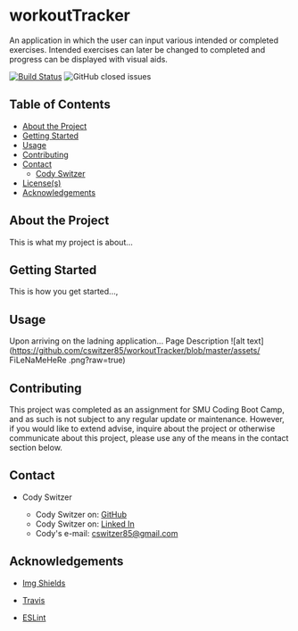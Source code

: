 # workoutTracker
An application in which the user can input various intended or completed exercises. Intended exercises can later be changed to completed and progress can be displayed with visual aids.
<!-- Shields -->

[![Build Status](https://travis-ci.com/github/cswitzer85/workoutTracker.svg?branch=master)](https://travis-ci.com/github/cswitzer85/workoutTracker)
![GitHub closed issues](https://img.shields.io/github/issues-closed/cswitzer85/workoutTracker)

<!-- TABLE OF CONTENTS -->

## Table of Contents

- [About the Project](#About-the-project)
- [Getting Started](#Getting-started)
- [Usage](#Usage)
- [Contributing](#Contributing)
- [Contact](#Contact)
  - [Cody Switzer](https://cswitzer85.github.io/Basic-Portfolio/ "cswitzer85's GitHub")
- [License(s)](<#License(s)>)
- [Acknowledgements](#Acknowledgements)
 
## About the Project

This is what my project is about...

## Getting Started

This is how you get started...,

## Usage

Upon arriving on the ladning application...
Page Description ![alt text](https://github.com/cswitzer85/workoutTracker/blob/master/assets/     FiLeNaMeHeRe     .png?raw=true)

## Contributing

This project was completed as an assignment for SMU Coding Boot Camp, and as such is not subject to any regular update or maintenance. However, if you would like to extend advise, inquire about the project or otherwise communicate about this project, please use any of the means in the contact section below.

## Contact

- Cody Switzer

  - Cody Switzer on: [GitHub](https://github.com/cswitzer85 "cswitzer85's GitHub")
  - Cody Switzer on: [Linked In](https://www.linkedin.com/in/cody-switzer-1429593a/ "cody-switzer-1429593a Linked In")
  - Cody's e-mail: cswitzer85@gmail.com

## Acknowledgements

- [Img Shields](https://shields.io)

- [Travis](https://travis-ci.org/)

- [ESLint](https://eslint.org/)
